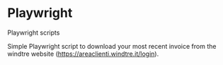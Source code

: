 # Playwright
Playwright scripts

Simple Playwright script to download your most recent invoice from the windtre website (https://areaclienti.windtre.it/login).

